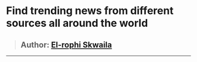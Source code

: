 # Find trending news from different sources all around the world
>## Author: [El-rophi Skwaila](https://github.com/Elrophi/News-Highlight)
---
